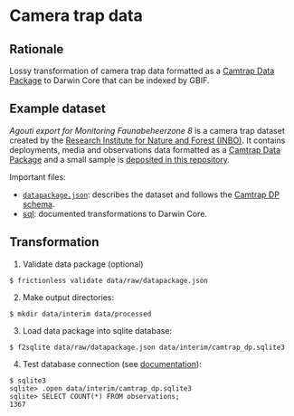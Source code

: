 # Camera trap data

## Rationale

Lossy transformation of camera trap data formatted as a [Camtrap Data Package](https://gitlab.com/oscf/camtrap-package-schemas) to Darwin Core that can be indexed by GBIF.

## Example dataset

_Agouti export for Monitoring Faunabeheerzone 8_ is a camera trap dataset created by the [Research Institute for Nature and Forest (INBO)](https://www.inbo.be/en). It contains deployments, media and observations data formatted as a [Camtrap Data Package](https://gitlab.com/oscf/camtrap-package-schemas) and a small sample is [deposited in this repository](data/raw).

Important files:

- [`datapackage.json`](data/raw/datapackage.json): describes the dataset and follows the [Camtrap DP schema](https://gitlab.com/oscf/camtrap-package-schemas/-/blob/master/camtrap-package-profile.json).
- [sql](sql): documented transformations to Darwin Core.

## Transformation

1. Validate data package (optional)

```
$ frictionless validate data/raw/datapackage.json
```

2. Make output directories:

```
$ mkdir data/interim data/processed
```

3. Load data package into sqlite database:

```
$ f2sqlite data/raw/datapackage.json data/interim/camtrap_dp.sqlite3
```

4. Test database connection (see [documentation](https://sqlite.org/cli.html)):

```
$ sqlite3
sqlite> .open data/interim/camtrap_dp.sqlite3
sqlite> SELECT COUNT(*) FROM observations;
1367
```
